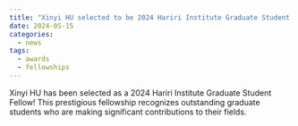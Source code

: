 ```yaml
---
title: "Xinyi HU selected to be 2024 Hariri Institute Graduate Student Fellows!"
date: 2024-05-15
categories:
  - news
tags:
  - awards
  - fellowships
---
```


Xinyi HU has been selected as a 2024 Hariri Institute Graduate Student Fellow! This prestigious fellowship recognizes outstanding graduate students who are making significant contributions to their fields. 